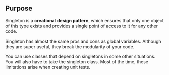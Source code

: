 ## Purpose

Singleton is a **creational design pattern**, which ensures that only one object of this type exists and provides a single point of access to it for any other code.

Singleton has almost the same pros and cons as global variables. Although they are super useful, they break the modularity of your code.

You can use classes that depend on singletons in some other situations. You will also have to take the singleton class. Most of the time, these limitations arise when creating unit tests.